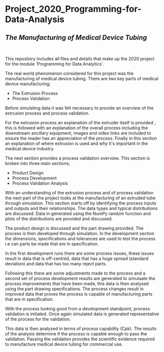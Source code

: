 # Project_2020_Programming-for-Data-Analysis

## *The Manufacturing of Medical Device Tubing*
<br>


This repository includes all files and details that make up the 2020 project for the module 'Programming for Data Analytics'.

The real world phenomenon considered for this project was the manufacturing of medical device tubing. There are two key parts of medical device manufacturing;

- The Extrusion Process
- Process Validation

Before simulating data it was felt necessary to provide an overview of the extrusion process and process validation.

For the extrusion process an explanation of the extruder itself is provided , this is followed with an explanation of the overall process including the downstream ancillary equipment, images and video links are included to ensure the reader has an appreciation of the process. Finally in this section an explanation of where extrusion is used and why it's important in the medical device industry.

The next section provides a process validation overview. This section is broken into three main sections;

- Product Design
- Process Development
- Process Validation Analysis

With an understanding of the extrusion process and of process validation the next part of the project looks at the manufacturing of an extruded tube through simulation. This section starts off by identifying the process inputs and outputs and their relationships. The data types and typical distributions are discussed. Data in generated using the NumPy random function and plots of the distributions are provided and discussed.

The product design is discussed and the part drawing provided. The process is then developed through simulation. In the development section the dimensions, specifications and tolerances are used to test the process i.e can parts be made that are in specification. 

In the first development runs there are some process issues, these issues result in data that is off-centred, data that has a huge spread (standard deviation) and data that has too many reject parts. 

Following this there are some adjustments made to the process and a second set of process development results are generated to simulaate the process improvements that have been made, this data is then analysed using the part drawing specifications. The process changes result in improved data that proves the process is capable of manufacturing parts that are in specification.

With the process looking good from a development standpoint, process validation is initiated. Once again simulated data is generated representative of the process for the validation. 

This data is then analysed in terms of process capability (Cpk). The results of the analysis determine if the process is capable enough to pass the validation. Passing the validation provides the scientific evidence required to manufacture medical device tubing for commercial use.
